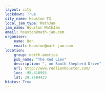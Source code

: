 ```yaml
---
layout: city
lockdown: True
city_name: Houston TX
local_jam_type: MathJam
jam_name: Houston MathJam
email: houston@math-jam.com
organiser:
    name: Bon
    email: houston@math-jam.com
location:
    group: north-america
    pub_name: "The Red Lion"
    description: ", on South Shepherd Drive"
    url: http://www.redlionhouston.com/
    lon: -95.410993
    lat: 29.7504433
hiatus: True
---
```

